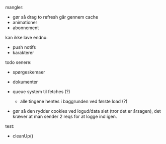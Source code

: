 mangler:
- gør så drag to refresh går gennem cache
- animationer
- abonnement

kan ikke lave endnu:
- push notifs
- karakterer

todo senere:
- spørgeskemaer
- dokumenter

- queue system til fetches (?)
    - alle tingene hentes i baggrunden ved første load (?)

- gør så den rydder cookies ved logud/data slet (tror det er årsagen), det kræver at man sender 2 reqs for at logge ind igen.

test:
- cleanUp()